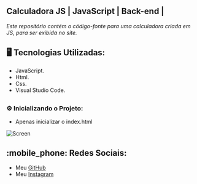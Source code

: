 ## **__Calculadora JS | JavaScript | Back-end |__**

<p><em>Este repositório contém o código-fonte para uma calculadora criada em JS, para ser exibida no site.</em></p>

## <h2>🖥️ Tecnologias Utilizadas:</h2>
<ul>
      <li>JavaScript.</li>
      <li>Html.</li>
      <li>Css.</li>
      <li>Visual Studio Code.</li>
</ul>

## <h3>:gear: Inicializando o Projeto:</h3>
<ul>
<li>Apenas inicializar o index.html</li>
</ul>

![Screen](https://cdn.discordapp.com/attachments/1129425322685767680/1152225878479224993/image.png)

## :mobile_phone: Redes Sociais:
* Meu [GitHub](https://github.com/ViniciusTunes)
* Meu [Instagram](https://www.instagram.com/yng.Vinicius/)
